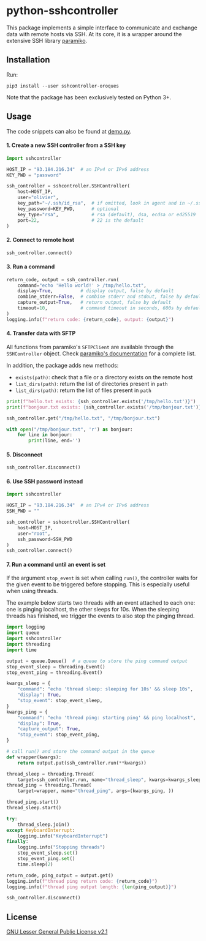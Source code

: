 # python-sshcontroller

This package implements a simple interface to communicate and exchange data
with remote hosts via SSH. At its core, it is a wrapper around the extensive
SSH library [paramiko](https://github.com/paramiko/paramiko/).

## Installation
Run:
```
pip3 install --user sshcontroller-oroques
```

Note that the package has been exclusively tested on Python 3+.

## Usage

The code snippets can also be found at [demo.py](./examples/demo.py).

#### 1. Create a new SSH controller from a SSH key
```python
import sshcontroller

HOST_IP = "93.184.216.34"  # an IPv4 or IPv6 address
KEY_PWD = "password"

ssh_controller = sshcontroller.SSHController(
    host=HOST_IP,
    user="olivier",
    key_path="~/.ssh/id_rsa",  # if omitted, look in agent and in ~/.ssh
    key_password=KEY_PWD,      # optional
    key_type="rsa",            # rsa (default), dsa, ecdsa or ed25519
    port=22,                   # 22 is the default
)
```

#### 2. Connect to remote host
```python
ssh_controller.connect()
```

#### 3. Run a command
```python
return_code, output = ssh_controller.run(
    command="echo 'Hello world!' > /tmp/hello.txt",
    display=True,          # display output, false by default
    combine_stderr=False,  # combine stderr and stdout, false by default
    capture_output=True,   # return output, false by default
    timeout=10,            # command timeout in seconds, 600s by default
)
logging.info(f"return code: {return_code}, output: {output}")
```

#### 4. Transfer data with SFTP
All functions from paramiko's `SFTPClient` are available through the
`SSHController` object. Check
[paramiko's documentation](http://docs.paramiko.org/en/stable/api/sftp.html#paramiko.sftp_client.SFTPClient)
for a complete list.

In addition, the package adds new methods:
* `exists(path)`: check that a file or a directory exists on the remote host
* `list_dirs(path)`: return the list of directories present in `path`
* `list_dirs(path)`: return the list of files present in `path`

```python
print(f"hello.txt exists: {ssh_controller.exists('/tmp/hello.txt')}")
print(f"bonjour.txt exists: {ssh_controller.exists('/tmp/bonjour.txt')}")

ssh_controller.get("/tmp/hello.txt", "/tmp/bonjour.txt")

with open("/tmp/bonjour.txt", 'r') as bonjour:
    for line in bonjour:
        print(line, end='')
```

#### 5. Disconnect
```python
ssh_controller.disconnect()
```

#### 6. Use SSH password instead
```python
import sshcontroller

HOST_IP = "93.184.216.34"  # an IPv4 or IPv6 address
SSH_PWD = ""

ssh_controller = sshcontroller.SSHController(
    host=HOST_IP,
    user="root",
    ssh_password=SSH_PWD
)
ssh_controller.connect()
```

#### 7. Run a command until an event is set
If the argument `stop_event` is set when calling `run()`, the controller waits
for the given event to be triggered before stopping. This is especially useful
when using threads.

The example below starts two threads with an event attached to each one:
one is pinging localhost, the other sleeps for 10s. When the sleeping threads
has finished, we trigger the events to also stop the pinging thread.

```python
import logging
import queue
import sshcontroller
import threading
import time

output = queue.Queue()  # a queue to store the ping command output
stop_event_sleep = threading.Event()
stop_event_ping = threading.Event()

kwargs_sleep = {
    "command": "echo 'thread sleep: sleeping for 10s' && sleep 10s",
    "display": True,
    "stop_event": stop_event_sleep,
}
kwargs_ping = {
    "command": "echo 'thread ping: starting ping' && ping localhost",
    "display": True,
    "capture_output": True,
    "stop_event": stop_event_ping,
}

# call run() and store the command output in the queue
def wrapper(kwargs):
    return output.put(ssh_controller.run(**kwargs))

thread_sleep = threading.Thread(
    target=ssh_controller.run, name="thread_sleep", kwargs=kwargs_sleep)
thread_ping = threading.Thread(
    target=wrapper, name="thread_ping", args=(kwargs_ping, ))

thread_ping.start()
thread_sleep.start()

try:
    thread_sleep.join()
except KeyboardInterrupt:
    logging.info("KeyboardInterrupt")
finally:
    logging.info("Stopping threads")
    stop_event_sleep.set()
    stop_event_ping.set()
    time.sleep(2)

return_code, ping_output = output.get()
logging.info(f"thread ping return code: {return_code}")
logging.info(f"thread ping output length: {len(ping_output)}")

ssh_controller.disconnect()
```

## License
[GNU Lesser General Public License v2.1](LICENSE)
